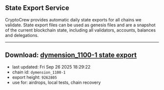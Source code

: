 ## State Export Service
CryptoCrew provides automatic daily state exports for all chains we validate. State export files can be used as genesis files and are a snapshot of the current blockchain state, including all validators, accounts, balances and delegations.

---
**Download: [dymension_1100-1 state export](https://dl-eu2.ccvalidators.com/SERVICE/dymension/dymension_1100-1_export_9262805.json)**
---

- last updated: Fri Sep 26 2025 18:29:22
- chain id: `dymension_1100-1`
- export height: `9262805`
- use for: airdrops, local tests, chain recovery
